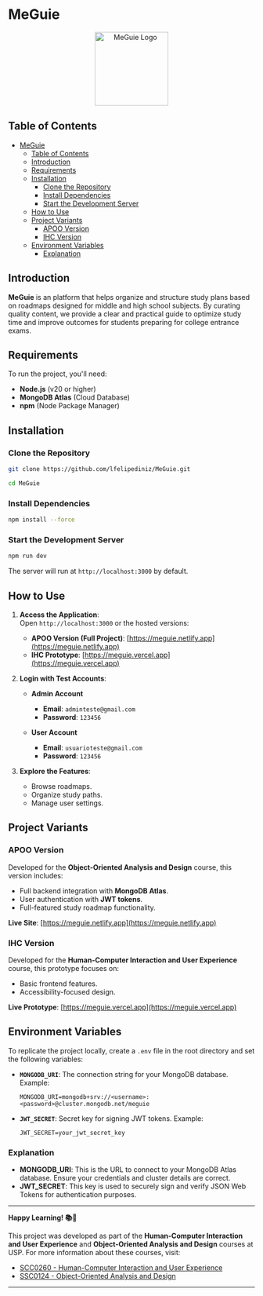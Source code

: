 # MeGuie  
<p align="center"> <img src="https://meguie.netlify.app/favicon.ico" alt="MeGuie Logo" width="150"> </p>  

## Table of Contents  

- [MeGuie](#meguie)
  - [Table of Contents](#table-of-contents)
  - [Introduction](#introduction)
  - [Requirements](#requirements)
  - [Installation](#installation)
    - [Clone the Repository](#clone-the-repository)
    - [Install Dependencies](#install-dependencies)
    - [Start the Development Server](#start-the-development-server)
  - [How to Use](#how-to-use)
  - [Project Variants](#project-variants)
    - [APOO Version](#apoo-version)
    - [IHC Version](#ihc-version)
  - [Environment Variables](#environment-variables)
    - [Explanation](#explanation)


## Introduction  

**MeGuie** is an  platform that helps organize and structure study plans based on roadmaps designed for middle and high school subjects. By curating quality content, we provide a clear and practical guide to optimize study time and improve outcomes for students preparing for college entrance exams.  


## Requirements  

To run the project, you'll need:  

- **Node.js** (v20 or higher)  
- **MongoDB Atlas** (Cloud Database)  
- **npm** (Node Package Manager)  


## Installation  

### Clone the Repository  

```bash  
git clone https://github.com/lfelipediniz/MeGuie.git  
```  

```bash
cd MeGuie  
```
### Install Dependencies  

```bash  
npm install --force  
```  

### Start the Development Server  

```bash  
npm run dev  
```  

The server will run at `http://localhost:3000` by default.  


## How to Use  

1. **Access the Application**:  
   Open `http://localhost:3000` or the hosted versions:  
   
   - **APOO Version (Full Project)**: [https://meguie.netlify.app](https://meguie.netlify.app)  
   - **IHC Prototype**: [https://meguie.vercel.app](https://meguie.vercel.app)  

2. **Login with Test Accounts**:  

   - **Admin Account**  
     - **Email**: `adminteste@gmail.com`  
     - **Password**: `123456`  

   - **User Account**  
     - **Email**: `usuarioteste@gmail.com`  
     - **Password**: `123456`  

3. **Explore the Features**:  
   - Browse roadmaps.  
   - Organize study paths.  
   - Manage user settings.  


## Project Variants  

### APOO Version  

Developed for the **Object-Oriented Analysis and Design** course, this version includes:  

- Full backend integration with **MongoDB Atlas**.  
- User authentication with **JWT tokens**.  
- Full-featured study roadmap functionality.  

**Live Site**: [https://meguie.netlify.app](https://meguie.netlify.app)  

### IHC Version  

Developed for the **Human-Computer Interaction and User Experience** course, this prototype focuses on:  

- Basic frontend features.  
- Accessibility-focused design.  

**Live Prototype**: [https://meguie.vercel.app](https://meguie.vercel.app)  


## Environment Variables  

To replicate the project locally, create a `.env` file in the root directory and set the following variables:  

- **`MONGODB_URI`**: The connection string for your MongoDB database. Example:  
  ```plaintext  
  MONGODB_URI=mongodb+srv://<username>:<password>@cluster.mongodb.net/meguie  
  ```  

- **`JWT_SECRET`**: Secret key for signing JWT tokens. Example:  
  ```plaintext  
  JWT_SECRET=your_jwt_secret_key  
  ```  

### Explanation  

- **MONGODB_URI**: This is the URL to connect to your MongoDB Atlas database. Ensure your credentials and cluster details are correct.  
- **JWT_SECRET**: This key is used to securely sign and verify JSON Web Tokens for authentication purposes.  


---

**Happy Learning! 📚🚀**  

This project was developed as part of the **Human-Computer Interaction and User Experience** and **Object-Oriented Analysis and Design** courses at USP. For more information about these courses, visit:  

- [SCC0260 - Human-Computer Interaction and User Experience](https://uspdigital.usp.br/jupiterweb/obterDisciplina?sgldis=SCC0260&codcur=55041&codhab=0)  
- [SSC0124 - Object-Oriented Analysis and Design](https://uspdigital.usp.br/jupiterweb/obterDisciplina?sgldis=SSC0124&codcur=55041&codhab=0)  
  
--- 

